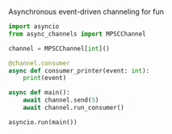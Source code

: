 Asynchronous event-driven channeling for fun

```python
import asyncio
from async_channels import MPSCChannel

channel = MPSCChannel[int]()

@channel.consumer
async def consumer_printer(event: int):
    print(event)

async def main():
    await channel.send(5)
    await channel.run_consumer()

asyncio.run(main())
```